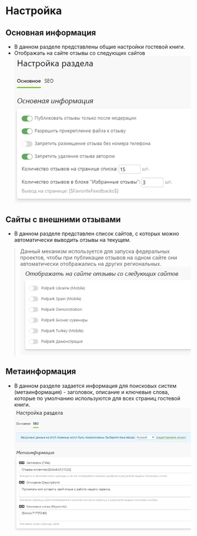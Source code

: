 # Настройка

## Основная информация
* В данном разделе представлены общие настройки гостевой книги.
* Отображать на сайте отзывы со следующих сайтов
![](../_media/feedback/settings-general.png ':size=40%')

## Сайты с внешними отзывами
* В данном разделе представлен список сайтов, с которых можно автоматически выводить отзывы на текущем. 
> Данный механизм используется для запуска федеральных проектов, чтобы при публикации отзывов на одном сайте они автоматически отображались на других региональных.
![](../_media/feedback/feedback12.png ':size=40%')

## Метаинформация
* В данном разделе задается информация для поисковых систем (метаинформация) - заголовок, описание и ключевые слова, которые по умолчанию используются для всех страниц гостевой книги.
![](../_media/feedback/settings-seo.png ':size=60%')